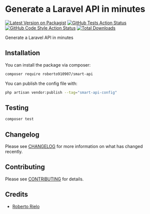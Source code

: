 # Generate a Laravel API in minutes

[![Latest Version on Packagist](https://img.shields.io/packagist/v/smartyapi/smart-api.svg?style=flat-square)](https://packagist.org/packages/smartyapi/smart-api)
[![GitHub Tests Action Status](https://img.shields.io/github/workflow/status/smartyapi/smart-api/run-tests?label=tests)](https://github.com/smartyapi/smart-api/actions?query=workflow%3Arun-tests+branch%3Amain)
[![GitHub Code Style Action Status](https://img.shields.io/github/workflow/status/smartyapi/smart-api/Check%20&%20fix%20styling?label=code%20style)](https://github.com/smartyapi/smart-api/actions?query=workflow%3A"Check+%26+fix+styling"+branch%3Amain)
[![Total Downloads](https://img.shields.io/packagist/dt/smartyapi/smart-api.svg?style=flat-square)](https://packagist.org/packages/smartyapi/smart-api)

Generate a Laravel API in minutes

## Installation

You can install the package via composer:

```bash
composer require roberto910907/smart-api
```

You can publish the config file with:

```bash
php artisan vendor:publish --tag="smart-api-config"
```

## Testing

```bash
composer test
```

## Changelog

Please see [CHANGELOG](CHANGELOG.md) for more information on what has changed recently.

## Contributing

Please see [CONTRIBUTING](.github/CONTRIBUTING.md) for details.

## Credits

- [Roberto Rielo](https://github.com/roberto910907)
